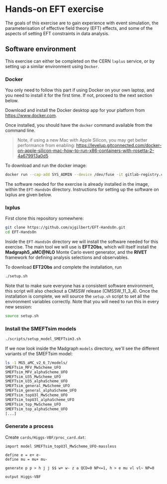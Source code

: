 # Hands-on EFT exercise

The goals of this exercise are to gain experience with event simulation, the parameterisation of effective field theory (EFT) effects, and some of the aspects of setting EFT constraints in data analysis.

## Software environment

This exercise can either be completed on the CERN `lxplus` service, or by setting up a similar environment using `Docker`.

### Docker

You only need to follow this part if using Docker on your own laptop, and you need to install it for the first time. If not, proceed to the next section below.

Download and install the Docker desktop app for your platform from https://www.docker.com.

Once installed, you should have the `docker` command available from the command line.

> Note, if using a new Mac with Apple Silicon, you may get better performance from enabling:
https://levelup.gitconnected.com/docker-on-apple-silicon-mac-how-to-run-x86-containers-with-rosetta-2-4a679913a0d5

To download and run the docker image:

```sh
docker run --cap-add SYS_ADMIN --device /dev/fuse -it gitlab-registry.cern.ch/agilbert/eft-exercise-docker:snapshot /bin/bash
```

The software needed for the exercise is already installed in the image, within the `EFT-HandsOn` directory.
Instructions for setting up the software on lxplus are given below.

### lxplus

First clone this repository somewhere:

```sh
git clone https://github.com/ajgilbert/EFT-HandsOn.git
cd EFT-HandsOn
```

Inside the `EFT-HandsOn` directory we will install the software needed for this exercise. The main tool we will use is **EFT2Obs**, which will itself install the **Madgraph5_aMC@NLO** Monte Carlo event generator, and the **RIVET** framework for defining analysis selections and observables.

To download **EFT2Obs** and complete the installation, run

```sh
./setup.sh
```

Note that to make sure everyone has a consistent software environment, this script will also checkout a CMSSW release (CMSSW_11_3_4).
Once the installation is complete, we will source the `setup.sh` script to set all the environment variables correctly. Note that you will need to run this in every new session:

```sh
source setup.sh
```

### Install the SMEFTsim models

```sh
./scripts/setup_model_SMEFTsim3.sh
```

If we now look inside the Madgraph `models` directory, we'll see the different variants of the SMEFTsim model:

```sh
ls -1 MG5_aMC_v2_6_7/models/
SMEFTsim_MFV_MwScheme_UFO
SMEFTsim_MFV_alphaScheme_UFO
SMEFTsim_U35_MwScheme_UFO
SMEFTsim_U35_alphaScheme_UFO
SMEFTsim_general_MwScheme_UFO
SMEFTsim_general_alphaScheme_UFO
SMEFTsim_topU3l_MwScheme_UFO
SMEFTsim_topU3l_alphaScheme_UFO
SMEFTsim_top_MwScheme_UFO
SMEFTsim_top_alphaScheme_UFO
[...]
```

### Generate a process

Create `cards/Higgs-VBF/proc_card.dat`:

```
import model SMEFTsim_topU3l_MwScheme_UFO-massless

define e = e+ e-
define mu = mu+ mu-

generate p p > h j j $$ w+ w- z a QCD=0 NP<=1, h > e mu vl vl~ NP=0

output Higgs-VBF
```

<!-- ###

We will base our analysis on the H->WW: https://cms-results.web.cern.ch/cms-results/public-results/publications/HIG-20-013/index.html  -->